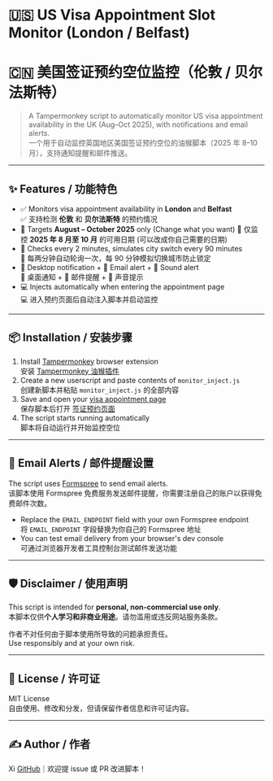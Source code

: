# 🇺🇸 US Visa Appointment Slot Monitor (London / Belfast)  
# 🇨🇳 美国签证预约空位监控（伦敦 / 贝尔法斯特）

> A Tampermonkey script to automatically monitor US visa appointment availability in the UK (Aug–Oct 2025), with notifications and email alerts.  
> 一个用于自动监控英国地区美国签证预约空位的油猴脚本（2025 年 8–10 月），支持通知提醒和邮件推送。

---

## ✨ Features / 功能特色

- ✅ Monitors visa appointment availability in **London** and **Belfast**  
  ✅ 支持检测 **伦敦** 和 **贝尔法斯特** 的预约情况  
- 📅 Targets **August – October 2025** only  (Change what you want)
  📅 仅监控 **2025 年 8 月至 10 月** 的可用日期  (可以改成你自己需要的日期)
- 🔁 Checks every 2 minutes, simulates city switch every 90 minutes  
  🔁 每两分钟自动轮询一次，每 90 分钟模拟切换城市防止锁定  
- 🔔 Desktop notification + 📧 Email alert + 🎵 Sound alert  
  🔔 桌面通知 + 📧 邮件提醒 + 🎵 声音提示  
- 💻 Injects automatically when entering the appointment page  
  💻 进入预约页面后自动注入脚本并启动监控

---

## 📦 Installation / 安装步骤

1. Install [Tampermonkey](https://www.tampermonkey.net/) browser extension  
   安装 [Tampermonkey 油猴插件](https://www.tampermonkey.net/)  
2. Create a new userscript and paste contents of `monitor_inject.js`  
   创建新脚本并粘贴 `monitor_inject.js` 的全部内容  
3. Save and open your [visa appointment page](https://ais.usvisa-info.com/en-gb/niv/schedule/)  
   保存脚本后打开 [签证预约页面](https://ais.usvisa-info.com/en-gb/niv/schedule/)  
4. The script starts running automatically  
   脚本将自动运行并开始监控空位

---

## 📧 Email Alerts / 邮件提醒设置

The script uses [Formspree](https://formspree.io/) to send email alerts.  
该脚本使用 Formspree 免费服务发送邮件提醒，你需要注册自己的账户以获得免费邮件次数。

- Replace the `EMAIL_ENDPOINT` field with your own Formspree endpoint  
  将 `EMAIL_ENDPOINT` 字段替换为你自己的 Formspree 地址  
- You can test email delivery from your browser's dev console  
  可通过浏览器开发者工具控制台测试邮件发送功能

---

## 🛡️ Disclaimer / 使用声明

This script is intended for **personal, non-commercial use only**.  
本脚本仅供**个人学习和非商业用途**。请勿滥用或违反网站服务条款。

作者不对任何由于脚本使用所导致的问题承担责任。  
Use responsibly and at your own risk.

---

## 📄 License / 许可证

MIT License  
自由使用、修改和分发，但请保留作者信息和许可证内容。

---

## ✍️ Author / 作者

Xi
[GitHub](https://github.com/aca22jy)｜欢迎提 issue 或 PR 改进脚本！

